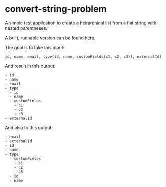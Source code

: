 # convert-string-problem

A simple test application to create a heirarchical list from a flat string with nested parentheses.

A built, runnable version can be found [here](ConvertStringProgram/bin/Release/netcoreapp3.1/ConvertStringProgram.exe).

The goal is to take this input:
```
id, name, email, type(id, name, customFields(c1, c2, c3)), externalId)
```

And result in this output: 

```
- id
- name
- email
- type
  - id
  - name
  - customFields
    - c1
    - c2
    - c3
- externalId
```

And also to this output:

```
- email
- externalId
- id
- name
- type
  - customFields
    - c1
    - c2
    - c3
  - id
  - name
  ```
  
